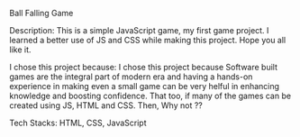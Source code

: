 Ball Falling Game

Description:
This is a simple JavaScript game, my first game project. I learned a better use of JS and CSS while making this project. Hope you all like it.

I chose this project because:
I chose this project because Software built games are the integral part of modern era and having a hands-on experience in making even a small game can be very helful in enhancing knowledge and boosting confidence. That too, if many of the games can be created using JS, HTML and CSS. Then, Why not ??

Tech Stacks:
HTML, CSS, JavaScript


